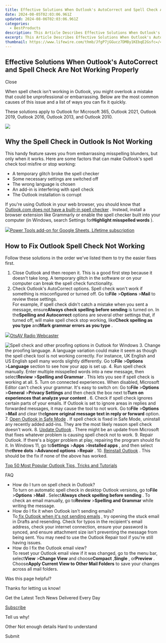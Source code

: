 ```yaml
---
title: Effective Solutions When Outlook's AutoCorrect and Spell Check Are Not Working Properly
date: 2024-08-05T02:03:06.961Z
updated: 2024-08-06T02:03:06.961Z
categories:
  - BestProducts
description: This Article Describes Effective Solutions When Outlook's AutoCorrect and Spell Check Are Not Working Properly
excerpt: This Article Describes Effective Solutions When Outlook's AutoCorrect and Spell Check Are Not Working Properly
thumbnail: https://www.lifewire.com/thmb/JfgP7jGGucz7DMBy1KEbqE2Gsfc=/400x300/filters:no_upscale():max_bytes(150000):strip_icc():format(webp)/christin-hume-hBuwVLcYTnA-unsplash-ea1e6d15b4944d90b6f1e46306e2d896.jpg
---
```


## Effective Solutions When Outlook's AutoCorrect and Spell Check Are Not Working Properly

Close 

 When spell check isn't working in Outlook, you might overlook a mistake that could be unprofessional or embarrassing. Below are the most common causes of this issue and a list of ways you can fix it quickly.

 These solutions apply to Outlook for Microsoft 365, Outlook 2021, Outlook 2019, Outlook 2016, Outlook 2013, and Outlook 2010.

<!-- affiliate ads begin -->
<a href="https://store.nero.com/order/checkout.php?PRODS=42296740&QTY=1&AFFILIATE=108875&CART=1"><img src="https://www.nero.com/nero-com-wAssets/img/banners/2023/biu/Nero_BackItUp_Screen_2.webp" border="0"></a>
<!-- affiliate ads end -->
##  Why the Spell Check in Outlook Is Not Working 

 This handy feature saves you from embarrassing misspelling blunders, but only when it works. Here are some factors that can make Outlook's spell check tool misfire or stop working:

* A temporary glitch broke the spell checker
* Some necessary settings are switched off
* The wrong language is chosen
* An add-in is interfering with spell check
* The Outlook installation is corrupt

 If you're using Outlook in your web browser, you should know that[ Outlook.com does not have a built-in spell checker](https://www.lifewire.com/hotmail-spell-checker-1174278) . Instead, install a browser extension like Grammarly or enable the spell checker built into your computer (in Windows, search Settings for**Highlight misspelled words** ).

<!-- affiliate ads begin -->
<a href="https://secure.2checkout.com/order/checkout.php?PRODS=4726807&QTY=1&AFFILIATE=108875&CART=1"><img src="https://secure.avangate.com/images/merchant/c14a8df1e1b4d5297e9cb30cb34d5a00/products/copy_copy_power-tools-48.png" border="0">Power Tools add-on for Google Sheets, Lifetime subscription</a>
<!-- affiliate ads end -->
##  How to Fix Outlook Spell Check Not Working 

 Follow these solutions in the order we've listed them to try the easier fixes first.

1. Close Outlook and then reopen it. This is a good first step because it doesn't take long. A temporary glitch in the software or on your computer can break the spell check functionality.
2. Check Outlook's AutoCorrect options. Spell check won't work if something is misconfigured or turned off. Go to**File** \>**Options** \>**Mail** to review these settings.  
 For example, if spell check didn't catch a mistake when you sent a message, ensure**Always check spelling before sending** is turned on. In the**Spelling and Autocorrect** options are several other settings that, if turned off, will make spell check stop working, like**Check spelling as you type** and**Mark grammar errors as you type** .  
<!-- affiliate ads begin -->
<a href="https://otszone.ots7.com/order/checkout.php?PRODS=4713322&QTY=1&AFFILIATE=108875&CART=1"><img src="https://green.ots7.com/screenshots/OtsAV/OtsAVRadio1.90-300x188.jpg" border="0">OtsAV Radio Webcaster</a>
<!-- affiliate ads end -->
![Spell check and other proofing options in Outlook for Windows](https://www.lifewire.com/thmb/7aJakEF1RoFUzmRdKy98rLjw4oI=/1500x0/filters:no_upscale():max_bytes(150000):strip_icc():format(webp)/outlook-proofing-options-cf0374fcf9dd4a8a83c71944367a8088.png)
3. Change the proofing language. A language variation could make it seem as though the spell check tool is not working correctly. For instance, UK English and US English spell many words slightly differently. Go to**File** \>**Options** \>**Language** section to see how your app is set up.
4. Run spell check manually. Enter multiple misspelled words into a new message, then select**Review** \>**Spelling and Grammar** . This lets you see if spell check is working at all.
5. Turn on connected experiences. When disabled, Microsoft Editor can't check your grammar. It's easy to switch on: Go to**File** \>**Options** \>**General** \>**Privacy Settings** and then check the box next to**Turn on experiences that analyze your content** .
6. Check if spell check ignores certain parts of your emails. If Outlook is set to ignore areas in replies and forwarded messages, it may cause the tool to not work. Go to**File** \>**Options** \>**Mail** and clear the**Ignore original message text in reply or forward** option.
7. [ Open Outlook in Safe Mode](https://www.lifewire.com/outlook-safe-mode-4164302) . If spell check is fixed in Safe Mode, uninstall any recently added add-ins. They are the most likely reason spell check doesn't work.
8. [ Update Outlook](https://www.lifewire.com/check-and-enable-updates-outlook-1173646) . There might be an update from Microsoft that fixes whatever problem is causing spell check not to work.
9. Repair Outlook. If there's a bigger problem at play, repairing the program should fix it. In Windows 11, go to**Settings** \>**Apps** \>**Installed apps** , and then select the**three dots** \>**Advanced options** \>**Repair** .
10. [ Reinstall Outlook](https://www.lifewire.com/what-is-the-proper-way-to-reinstall-a-software-program-2624478) . This should be the fix if none of the above has worked.

[  Top 50 Most Popular Outlook Tips, Tricks and Tutorials ](https://www.lifewire.com/popular-outlook-tips-tricks-tutorials-1173848) 

 FAQ

* How do I turn on spell check in Outlook?  
 To turn on automatic spell check in desktop Outlook versions, go to**File** \>**Options** \>**Mail** . Select**Always check spelling before sending** . To check an email manually, go to**Review** \>**Spelling and Grammar** while writing the message.
* How do I fix it when Outlook isn't sending emails?  
 To[ fix Outlook when it's not sending emails](https://www.lifewire.com/outlook-not-sending-emails-4177244) , try opening the stuck email in Drafts and resending. Check for typos in the recipient's email address, check your internet connection, ensure your password is synced, and ensure attachment size isn't preventing the message from being sent. You may need to use the Outlook Repair tool if you're still having issues.
* How do I fix the Outlook email view?  
 To reset your Outlook email view if it was changed, go to the menu bar, select**View** \>**Change View** and choose**Compact** ,**Single** , or**Preview** . Choose**Apply Current View to Other Mail Folders** to save your changes across all mail folders.

Was this page helpful?

Thanks for letting us know!

 Get the Latest Tech News Delivered Every Day

[ Subscribe ](https://www.lifewire.com/#) 

Tell us why!

 Other  Not enough details  Hard to understand 

 Submit

<ins class="adsbygoogle"
     style="display:block"
     data-ad-format="autorelaxed"
     data-ad-client="ca-pub-7571918770474297"
     data-ad-slot="1223367746"></ins>



<ins class="adsbygoogle"
     style="display:block"
     data-ad-client="ca-pub-7571918770474297"
     data-ad-slot="8358498916"
     data-ad-format="auto"
     data-full-width-responsive="true"></ins>
